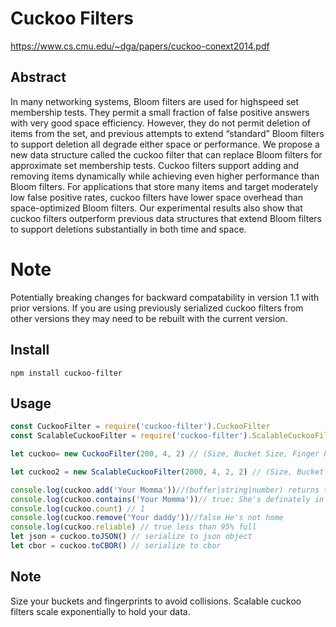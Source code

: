 # Cuckoo Filters

https://www.cs.cmu.edu/~dga/papers/cuckoo-conext2014.pdf

## Abstract
In many networking systems, Bloom filters are used for highspeed
set membership tests. They permit a small fraction
of false positive answers with very good space efficiency.
However, they do not permit deletion of items from the set,
and previous attempts to extend “standard” Bloom filters to
support deletion all degrade either space or performance.
We propose a new data structure called the cuckoo filter
that can replace Bloom filters for approximate set membership
tests. Cuckoo filters support adding and removing items
dynamically while achieving even higher performance than
Bloom filters. For applications that store many items and
target moderately low false positive rates, cuckoo filters have
lower space overhead than space-optimized Bloom filters.
Our experimental results also show that cuckoo filters outperform
previous data structures that extend Bloom filters to
support deletions substantially in both time and space.
# Note
 Potentially breaking changes for backward compatability in version 1.1 with prior versions. 
 If you are using previously serialized cuckoo filters from other versions they may need to be rebuilt with the current version. 

## Install
```
npm install cuckoo-filter
```

## Usage
```javascript
const CuckooFilter = require('cuckoo-filter').CuckooFilter
const ScalableCuckooFilter = require('cuckoo-filter').ScalableCuckooFilter

let cuckoo= new CuckooFilter(200, 4, 2) // (Size, Bucket Size, Finger Print Size)

let cuckoo2 = new ScalableCuckooFilter(2000, 4, 2, 2) // (Size, Bucket Size, Finger Print Size, Exponential Scale)

console.log(cuckoo.add('Your Momma'))//(buffer|string|number) returns true if successful
console.log(cuckoo.contains('Your Momma'))// true: She's definately in there
console.log(cuckoo.count) // 1
console.log(cuckoo.remove('Your daddy'))//false He's not home
console.log(cuckoo.reliable) // true less than 95% full
let json = cuckoo.toJSON() // serialize to json object
let cbor = cuckoo.toCBOR() // serialize to cbor


```
## Note
Size your buckets and fingerprints to avoid collisions.
Scalable cuckoo filters scale exponentially to hold your data.
